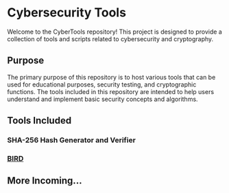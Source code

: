 # Cybersecurity Tools

Welcome to the CyberTools repository! This project is designed to provide a collection of tools and scripts related to cybersecurity and cryptography.

## Purpose

The primary purpose of this repository is to host various tools that can be used for educational purposes, security testing, and cryptographic functions. The tools included in this repository are intended to help users understand and implement basic security concepts and algorithms.

## Tools Included

### SHA-256 Hash Generator and Verifier

### [BIRD](https://github.com/stanfordaniya/Bird)

## More Incoming...
